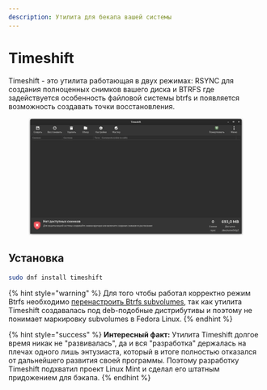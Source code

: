 ```yaml
---
description: Утилита для бекапа вашей системы
---
```


# Timeshift

Timeshift - это утилита работающая в двух режимах: RSYNC для создания полноценных снимков вашего диска и BTRFS где задействуется особенность файловой системы btrfs и появляется возможность создавать точки восстановления.

<figure><img src="../../.gitbook/assets/Снимок экрана от 2022-11-09 15-07-01.png" alt=""><figcaption></figcaption></figure>

## Установка

```bash
sudo dnf install timeshift
```

{% hint style="warning" %}
Для того чтобы работал корректно режим Btrfs необходимо [перенастроить Btrfs subvolumes](https://plafon.gitbook.io/fedora-zero/fedora-zero/bekap/nastraivaem-btrfs-subvolumes), так как утилита Timeshift создавалась под deb-подобные дистрибутивы и поэтому не понимает маркировку subvolumes в Fedora Linux.
{% endhint %}

{% hint style="success" %}
**Интересный факт:** Утилита Timeshift долгое время никак не "развивалась", да и вся "разработка" держалась на плечах одного лишь энтузиаста, который в итоге полностью отказался от дальнейшего развития своей программы. Поэтому разработку Timeshift подхватил проект Linux Mint и сделал его штатным придожением для бэкапа.
{% endhint %}
